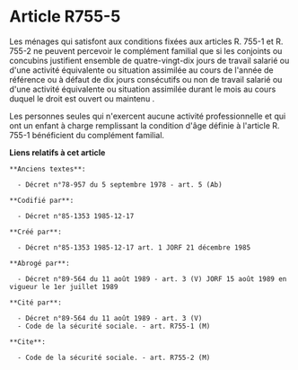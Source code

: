 # Article R755-5

Les ménages qui satisfont aux conditions fixées aux articles R. 755-1 et R. 755-2 ne peuvent percevoir le complément familial
que si les conjoints ou concubins justifient ensemble de quatre-vingt-dix jours de travail salarié ou d'une activité
équivalente ou situation assimilée au cours de l'année de référence ou à défaut de dix jours consécutifs ou non de travail
salarié ou d'une activité équivalente ou situation assimilée durant le mois au cours duquel le droit est ouvert ou
maintenu        . 

Les personnes seules qui n'exercent aucune activité professionnelle et qui ont un enfant à charge remplissant la condition
d'âge définie à l'article R. 755-1 bénéficient du complément familial.

**Liens relatifs à cet article**

	**Anciens textes**:

	  - Décret n°78-957 du 5 septembre 1978 - art. 5 (Ab)

	**Codifié par**:

	  - Décret n°85-1353 1985-12-17

	**Créé par**:

	  - Décret n°85-1353 1985-12-17 art. 1 JORF 21 décembre 1985

	**Abrogé par**:

	  - Décret n°89-564 du 11 août 1989 - art. 3 (V) JORF 15 août 1989 en vigueur le 1er juillet 1989

	**Cité par**:

	  - Décret n°89-564 du 11 août 1989 - art. 3 (V)
	  - Code de la sécurité sociale. - art. R755-1 (M)

	**Cite**:

	  - Code de la sécurité sociale. - art. R755-2 (M)
